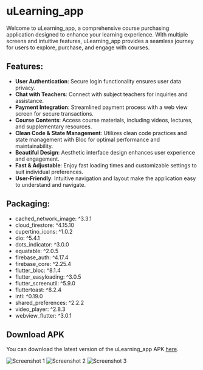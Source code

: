 # uLearning_app

Welcome to uLearning_app, a comprehensive course purchasing application designed to enhance your learning experience. With multiple screens and intuitive features, uLearning_app provides a seamless journey for users to explore, purchase, and engage with courses.

## Features:
- **User Authentication**: Secure login functionality ensures user data privacy.
- **Chat with Teachers**: Connect with subject teachers for inquiries and assistance.
- **Payment Integration**: Streamlined payment process with a web view screen for secure transactions.
- **Course Contents**: Access course materials, including videos, lectures, and supplementary resources.
- **Clean Code & State Management**: Utilizes clean code practices and state management with Bloc for optimal performance and maintainability.
- **Beautiful Design**: Aesthetic interface design enhances user experience and engagement.
- **Fast & Adjustable**: Enjoy fast loading times and customizable settings to suit individual preferences.
- **User-Friendly**: Intuitive navigation and layout make the application easy to understand and navigate.

## Packaging:
- cached_network_image: ^3.3.1
- cloud_firestore: ^4.15.10
- cupertino_icons: ^1.0.2
- dio: ^5.4.1
- dots_indicator: ^3.0.0
- equatable: ^2.0.5
- firebase_auth: ^4.17.4
- firebase_core: ^2.25.4
- flutter_bloc: ^8.1.4
- flutter_easyloading: ^3.0.5
- flutter_screenutil: ^5.9.0
- fluttertoast: ^8.2.4
- intl: ^0.19.0
- shared_preferences: ^2.2.2
- video_player: ^2.8.3
- webview_flutter: ^3.0.1

## Download APK

You can download the latest version of the uLearning_app APK [here](link_to_apk_file).

![Screenshot 1](https://via.placeholder.com/600x400)
![Screenshot 2](https://via.placeholder.com/600x400)
![Screenshot 3](https://via.placeholder.com/600x400)

